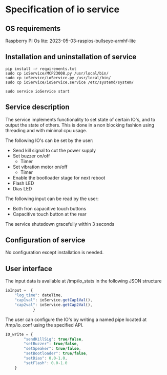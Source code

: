 
# Specification of io service

## OS requirements

Raspberry PI Os lite:  2023-05-03-raspios-bullseye-armhf-lite

## Installation and uninstallation of service

```
pip install -r requirements.txt
sudo cp ioService/MCP23008.py /usr/local/bin/
sudo cp ioService/ioService.py /usr/local/bin/
sudo cp ioService/ioService.service /etc/systemd/system/

sudo service ioService start
```


## Service description
The service implements functionality to set state of certain IO's, and to output the state of others. This is done in a non blocking fashion using threading and with minimal cpu usage.

The following IO's can be set by the user:
- Send kill signal to cut the power supply
- Set buzzer on/off
  - Timer
- Set vibration motor on/off
  - Timer  
- Enable the bootloader stage for next reboot
- Flash LED
- Dias LED

The following input can be read by the user:
- Both fron capacitive touch buttons
- Capacitive touch button at the rear 

The service shutsdown gracefully within 3 seconds

## Configuration of service
No configuration except installation is needed.

## User interface


The input data is available at /tmp/io_stats in the following JSON structure 
```javascript
ioInput =  {
    "log_time": dateTime,
    "cap1val": ioService.getCap1Val(),
    "cap2val": ioService.getCap2Val(),
            }     
```

The user can configure the IO's by writing a named pipe located at /tmp/io_conf using the specified API.
```javascript
IO_write = {
        "sendKillSig": true/false,
        "setBuzzer": true/false,
        "setSpeaker": true/false,
        "setBootloader": true/false,
        "setDias": 0.0-1.0,
        "setFlash": 0.0-1.0
    }
```
